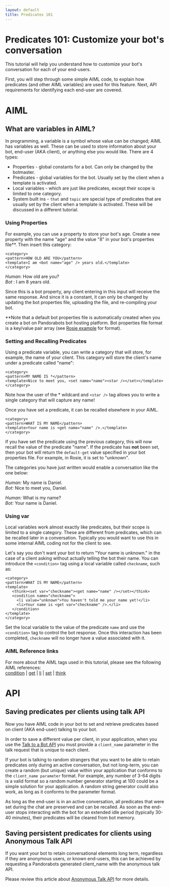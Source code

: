 ```yaml
---
layout: default
title: Predicates 101
---
```


# Predicates 101: Customize your bot's conversation

This tutorial will help you understand how to customize your bot's conversation for each of your end-users.

First, you will step through some simple AIML code, to explain how predicates (and other AIML variables) are used for this feature. Next, API requirements for identifying each end-user are covered.


# AIML 

## What are variables in AIML?

In programming, a variable is a symbol whose value can be changed; AIML has variables as well. These can be used to store information about your bot, end-user (AKA client), or anything else you would like. There are 4 types:

* Properties - global constants for a bot. Can only be changed by the botmaster.
* Predicates - global variables for the bot. Usually set by the client when a template is activated.
* Local variables - which are just like predicates, except their scope is limited to one category.
* System built ins - `that` and `topic` are special type of predicates that are usually set by the client when a template is activated. These will be discussed in a different tutorial. 

### Using Properties
For example, you can use a property to store your bot's age. Create a new property with the name "age" and the value "8" in your bot's properties file**. Then insert this category:

    <category>
    <pattern>HOW OLD ARE YOU</pattern>
    <template>I am <bot name="age" /> years old.</template>
    </category>

*Human*: How old are you?  
*Bot* : I am 8 years old.

Since this is a bot property, any client entering in this input will receive the same response. And since it is a constant, it can only be changed by updating the bot properties file, uploading the file, and re-compiling your bot.
 
**Note that a default bot properties file is automatically created when you create a bot on Pandorabots bot hosting platform. Bot properties file format is a key/value pair array (see [Rosie example](https://github.com/pandorabots/rosie/blob/master/lib/system/rosie.properties) for format).

### Setting and Recalling Predicates 

Using a predicate variable, you can write a category that will store, for example, the name of your client. This category will store the client's name under a predicate called "name":

    <category>
    <pattern>MY NAME IS *</pattern>
    <template>Nice to meet you, <set name="name"><star /></set></template>
    </category>

Note how the user of the * wildcard and `<star />` tag allows you to write a single category that will capture any name!

Once you have set a predicate, it can be recalled elsewhere in your AIML.

    <category>
    <pattern>WHAT IS MY NAME</pattern>
    <template>Your name is <get name="name" />.</template>
    </category>

If you have set the predicate using the previous category, this will now recall the value of the predicate "name". If the predicate has **not** been set, then your bot will return the `default-get` value specified in your bot properties file. For example, in Rosie, it is set to "unknown".

The categories you have just written would enable a conversation like the one below:

*Human:* My name is Daniel.  
*Bot:* Nice to meet you, Daniel.  

*Human:* What is my name?  
*Bot:* Your name is Daniel.

### Using var
Local variables work almost exactly like predicates, but their scope is limited to a single category. These are different from predicates, which can be recalled later in a conversation. Typically you would want to use this in some internal AIML coding not for the client to see.

Let's say you don't want your bot to return "Your name is unknown." in the case of a client asking without actually telling the bot their name. You can introduce the `<condition>` tag using a local variable called `checkname`, such as:

    <category>
    <pattern>WHAT IS MY NAME</pattern>
    <template>
       <think><set var="checkname"><get name="name" /></set></think> 
       <condition name="checkname">
         <li value="unknown">You haven't told me your name yet!</li>
         <li>Your name is <get var="checkname" />.</li>
       </condition>
    </template>
    </category>

Set the local variable to the value of the predicate `name` and use the `<condition>` tag to control the bot response. Once this interaction has been completed, `checkname` will no longer have a value associated with it. 


### AIML Reference links
For more about the AIML tags used in this tutorial, please see the following AIML references:  
 [condition](http://docs.pandorabots.com/aiml/condition/)   |   [get](http://docs.pandorabots.com/aiml/get/)   |  [li](http://docs.pandorabots.com/aiml/li/)  |  [set](http://docs.pandorabots.com/aiml/set/)  |  [think](http://docs.pandorabots.com/aiml/think)


# API


## Saving predicates per clients using talk API
Now you have AIML code in your bot to set and retrieve predicates based on client (AKA end-user) talking to your bot. 

In order to save a different value per client, in your application, when you use the [Talk to a Bot API](https://developer.pandorabots.com/docs#!/pandorabots_api_swagger_1_3/talkBot) you must provide a `client_name` parameter in the talk request that is unique to each client.

If your bot is talking to random strangers that you want to be able to retain predicates only during an active conversation, but not long-term, you can create a random (but unique) value within your application that conforms to the `client_name parameter` format. For example, any number of 3-64 digits is a valid format so a random number generator starting at 100 could be a simple solution for your application. A random string generator could also work, as long as it conforms to the parameter format. 

As long as the end-user is in an active conversation, all predicates that were set during the chat are preserved and can be recalled. As soon as the end-user stops interacting with the bot for an extended idle period (typically 30-40 minutes), their predicates will be cleared from bot memory.


## Saving persistent predicates for clients using Anonymous Talk API

If you want your bot to retain conversational elements long term, regardless if they are anonymous users, or known end-users, this can be achieved by requesting a Pandorabots generated client_name with the anonymous talk API.

Please review this article about [Anonymous Talk API](http://docs.pandorabots.com/articles/managing-end-users-with-a-talk/) for more details.
